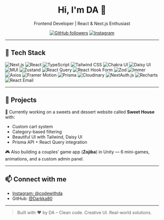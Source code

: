 <h1 align="center">Hi, I'm DA 👋</h1>
<p align="center">
  Frontend Developer | React & Next.js Enthusiast  
</p>

<p align="center">
  <a href="https://github.com/Darkka80"><img src="https://img.shields.io/github/followers/Darkka80?style=social" alt="GitHub followers"></a>
  <a href="https://instagram.com/code_withda"><img src="https://img.shields.io/badge/-Instagram-E4405F?style=flat&logo=instagram&logoColor=white" alt="Instagram"></a>
</p>

---

## 🚀 Tech Stack

![Next.js](https://img.shields.io/badge/-Next.js-000000?style=flat&logo=nextdotjs&logoColor=white)
![React](https://img.shields.io/badge/-React-61DAFB?style=flat&logo=react&logoColor=white)
![TypeScript](https://img.shields.io/badge/-TypeScript-3178C6?style=flat&logo=typescript&logoColor=white)
![Tailwind CSS](https://img.shields.io/badge/-TailwindCSS-38B2AC?style=flat&logo=tailwind-css&logoColor=white)
![Chakra UI](https://img.shields.io/badge/-Chakra_UI-319795?style=flat&logo=chakraui&logoColor=white)
![Daisy UI](https://img.shields.io/badge/-Daisy_UI-F6AD55?style=flat&logo=daisyui&logoColor=white)
![MUI](https://img.shields.io/badge/-MUI-007FFF?style=flat&logo=mui&logoColor=white)
![Zustand](https://img.shields.io/badge/-Zustand-000000?style=flat&logo=react&logoColor=white)
![React Query](https://img.shields.io/badge/-React_Query-FF4154?style=flat&logo=react-query&logoColor=white)
![React Hook Form](https://img.shields.io/badge/-React_Hook_Form-EC5990?style=flat&logo=reacthookform&logoColor=white)
![Zod](https://img.shields.io/badge/-Zod-0B0B0B?style=flat&logo=zod&logoColor=white)
![Immer](https://img.shields.io/badge/-Immer-00A8E8?style=flat)
![Axios](https://img.shields.io/badge/-Axios-5A29E4?style=flat)
![Framer Motion](https://img.shields.io/badge/-Framer_Motion-E10098?style=flat&logo=framer)
![Prisma](https://img.shields.io/badge/-Prisma-2D3748?style=flat&logo=prisma&logoColor=white)
![Cloudinary](https://img.shields.io/badge/-Cloudinary-3448C5?style=flat&logo=cloudinary&logoColor=white)
![NextAuth.js](https://img.shields.io/badge/-NextAuth.js-3C3C3C?style=flat&logo=next.js&logoColor=white)
![Recharts](https://img.shields.io/badge/-Recharts-FF4500?style=flat)
![React Email](https://img.shields.io/badge/-React_Email-0A66C2?style=flat)

---

## 📂 Projects

🧁 Currently working on a sweets and dessert website called **Sweet House** with:
- Custom cart system
- Category-based filtering
- Beautiful UI with Tailwind, Daisy UI
- Prisma API + React Query integration

🎮 Also building a couples’ game app (**Zojiba**) in Unity — 6 mini-games, animations, and a custom admin panel.

---

## 📫 Connect with me

- [Instagram: @codewithda](https://instagram.com/code_withda)
- GitHub: [@Darkka80](https://github.com/Darkka80)

---

> Built with ❤️ by DA – Clean code. Creative UI. Real-world solutions.
